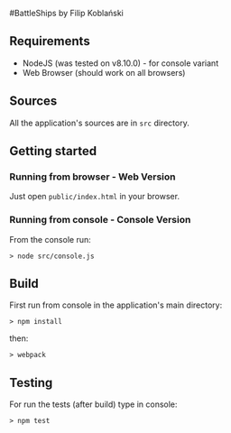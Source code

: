 #BattleShips by Filip Koblański

## Requirements

* NodeJS (was tested on v8.10.0) - for console variant
* Web Browser (should work on all browsers)

## Sources

All the application's sources are in `src` directory.

## Getting started

### Running from browser - Web Version

Just open `public/index.html` in your browser.

### Running from console - Console Version

From the console run:

```
> node src/console.js
```

## Build

First run from console in the application's main directory:

```
> npm install
```

then:

```
> webpack
```

## Testing

For run the tests (after build) type in console:

```
> npm test
```
